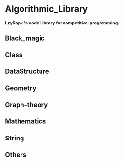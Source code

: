 # Algorithmic_Library
#### LzyRapx 's code Library for competitive-programming.
## Black_magic
## Class
## DataStructure
## Geometry
## Graph-theory
## Mathematics
## String
## Others
